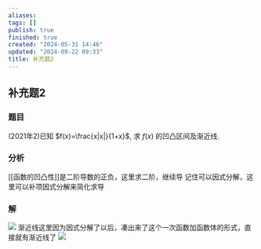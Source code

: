 ```yaml
---
aliases: 
tags: []
publish: true
finished: true
created: "2024-05-31 14:46"
updated: "2024-09-22 09:33"
title: 补充题2
---
```

## 补充题2
### 题目
(2021年2)已知 $f(x)=\frac{x|x|}{1+x}$, 求 $f(x)$ 的凹凸区间及渐近线.
### 分析
[[函数的凹凸性]]是二阶导数的正负，这里求二阶，继续导
记住可以因式分解，这里可以补项因式分解来简化求导
### 解
![](https://img.hwenyi.live/202402111526002.webp)
渐近线这里因为因式分解了以后，凑出来了这个一次函数加函数体的形式，直接就有渐近线了
![](https://img.hwenyi.live/202402111533651.webp)
